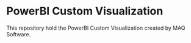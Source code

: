 # PowerBI Custom Visualization
This repository hold the PowerBI Custom Visualization created by MAQ Software.
